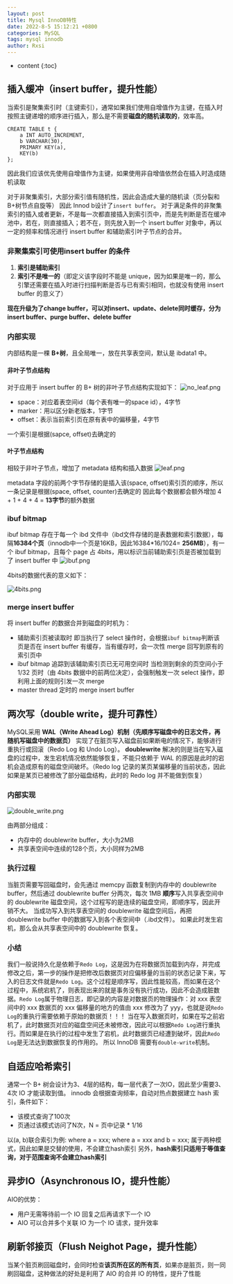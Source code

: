 ```yaml
---
layout: post
title: Mysql InnoDB特性
date: 2022-8-5 15:12:21 +0800
categories: MySQL
tags: mysql innodb 
author: Rxsi
---
```


* content
{:toc}

## 插入缓冲（insert buffer，提升性能）
当索引是聚集索引时（主键索引），通常如果我们使用自增值作为主键，在插入时按照主键递增的顺序进行插入，那么是不需要**磁盘的随机读取的**，效率高。
```
CREATE TABLE t {
    a INT AUTO_INCREMENT,
    b VARCHAR(30),
    PRIMARY KEY(a),
    KEY(b)
};
```
因此我们应该优先使用自增值作为主键，如果使用非自增值依然会在插入时造成随机读取

对于非聚集索引，大部分索引值有随机性，因此会造成大量的随机读（页分裂和B+树节点自旋等）
因此 Innod b设计了`insert buffer`。
对于满足条件的非聚集索引的插入或者更新，不是每一次都直接插入到索引页中，而是先判断是否在缓冲池中，若在，则直接插入；若不在，则先放入到一个 insert buffer 对象中，再以一定的频率和情况进行 insert buffer 和辅助索引叶子节点的合并。
<!--more-->
### 非聚集索引可使用insert buffer 的条件

1. **索引是辅助索引**
2. **索引不是唯一的**（即定义该字段时不能是 unique，因为如果是唯一的，那么引擎还需要在插入时进行扫描判断是否与已有索引相同，也就没有使用 insert buffer 的意义了）

**现在升级为了change buffer，可以对insert、update、delete同时缓存，分为insert buffer、purge buffer、delete buffer**

### 内部实现
内部结构是一棵 **B+树**，且全局唯一，放在共享表空间，默认是 ibdata1 中。

#### 非叶子节点结构
对于应用于 insert buffer 的 B+ 树的非叶子节点结构实现如下：
![no_leaf.png](/images/mysql_innodb/no_leaf.png)

- space：对应着表空间id（每个表有唯一的space id），4字节
- marker：用以区分新老版本，1字节
- offset：表示当前索引页在原有表中的偏移量，4字节

一个索引是根据(sapce, offset)去确定的

#### 叶子节点结构
相较于非叶子节点，增加了 metadata 结构和插入数据
![leaf.png](/images/mysql_innodb/leaf.png)

metadata 字段的前两个字节存储的是插入该(space, offset)索引页的顺序，所以一条记录是根据(space, offset, counter)去确定的
因此每个数据都会额外增加 4 + 1 + 4 + 4 = **13字节**的额外数据

### ibuf bitmap
ibuf bitmap 存在于每一个 ibd 文件中（ibd文件存储的是表数据和索引数据），每隔**16384个页**（innodb中一个页是16KB，因此16384*16/1024= **256MB**），有一个 ibuf bitmap，且每个 page 占 4bits，用以标识当前辅助索引页是否被加载到了 insert buffer 中
![ibuf.png](/images/mysql_innodb/ibuf.png)

4bits的数据代表的意义如下：

![4bits.png](/images/mysql_innodb/4bits.png)

### merge insert buffer
将 insert buffer 的数据合并到磁盘的时机为：

- 辅助索引页被读取时
即当执行了 select 操作时，会根据`ibuf bitmap`判断该页是否在 insert buffer 有缓存，当有缓存时，会一次性 merge 回写到原有的索引页中
- ibuf bitmap 追踪到该辅助索引页已无可用空间时
当检测到剩余的页空间小于 1/32 页时（由 4bits 数据中的前两位决定），会强制触发一次 select 操作，即利用上面的规则引发一次 merge
- master thread
定时的 merge insert buffer

## 两次写（double write，提升可靠性）
MySQL采用 **WAL（Write Ahead Log）机制（先顺序写磁盘中的日志文件，再随机写磁盘中的数据页）** 实现了在脏页写入磁盘前如果断电的情况下，能够进行重执行或回滚（Redo Log 和 Undo Log）。
**doublewrite** 解决的则是当在写入磁盘的过程中，发生宕机情况依然能够恢复，不能只依赖于 WAL 的原因是此时的宕机会造成原有的磁盘空间破坏。（Redo log 记录的某页某偏移量的当前状态，因此如果是某页已被修改了部分磁盘结构，此时的 Redo log 并不能做到恢复）

### 内部实现
![double_write.png](/images/mysql_innodb/double_write.png)

由两部分组成：

- 内存中的 doublewrite buffer，大小为2MB
- 共享表空间中连续的128个页，大小同样为2MB

### 执行过程
当脏页需要写回磁盘时，会先通过 memcpy 函数复制到内存中的 doublewrite buffer，然后通过 doublewrite buffer 分两次，每次 1MB **顺序**写入共享表空间中的 doublewrite 磁盘空间，这个过程写的是连续的磁盘空间，即顺序写，因此开销不大。
当成功写入到共享表空间的 doublewrite 磁盘空间后，再把 doublewrite buffer 中的数据写入到各个表空间中（.ibd文件）。
如果此时发生宕机，那么会从共享表空间中的 doublewrite 恢复。

### 小结
我们一般说持久化是依赖于`Redo Log`，这是因为在将数据页加载到内存，并完成修改之后，第一步的操作是把修改后数据页对应偏移量的当前的状态记录下来，写入的日志文件就是`Redo Log`。这个过程是顺序写，因此性能较高，而如果在这个过程中，系统宕机了，则表现出来的就是事务没有执行成功，因此不会造成脏数据。`Redo Log`属于物理日志，即记录的内容是对数据页的物理操作：对 xxx 表空间中的 xxx 数据页的 xxx 偏移量的地方的值由 xxx 修改为了 yyy，也就是说`Redo Log`的重执行需要依赖于原始的数据页！！！
当在写入数据页时，如果在写之前宕机了，此时数据页对应的磁盘空间还未被修改，因此可以根据`Redo Log`进行重执行。而如果是在执行的过程中发生了宕机，此时数据页已经遭到破坏，因此`Redo Log`是无法达到数据恢复的作用的。
所以 InnoDB 需要有`double-write`机制。
## 自适应哈希索引
通常一个 B+ 树会设计为3、4层的结构，每一层代表了一次IO，因此至少需要3、4次 IO 才能读取到值。
 innodb 会根据查询频率，自动对热点数据建立 hash 索引，条件如下：

- 该模式查询了100次
- 页通过该模式访问了N次，N = 页中记录 * 1/16

以(a, b)联合索引为例:
where a = xxx;
where a = xxx and b = xxx;
属于两种模式，因此如果是交替的使用，不会建立hash索引
另外，**hash索引只适用于等值查询，对于范围查询不会建立hash索引**

## 异步IO（Asynchronous IO，提升性能）
AIO的优势：

- 用户无需等待前一个 IO 回复之后再请求下一个 IO
- AIO 可以合并多个关联 IO 为一个 IO 请求，提升效率

## 刷新邻接页（Flush Neighot Page，提升性能）
当某个脏页刷回磁盘时，会同时检查**该页所在区的所有页**，如果亦是脏页，则一同刷回磁盘，这种做法的好处是利用了 AIO 的合并 IO 的特性，提升了性能
